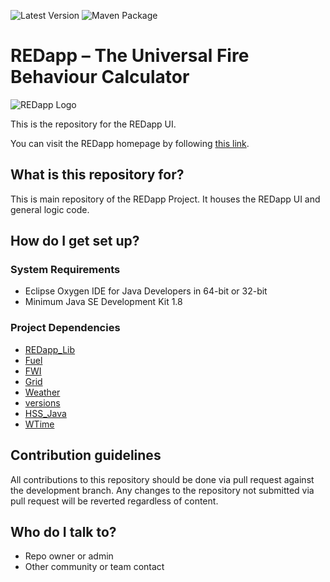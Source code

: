 ![Latest Version](https://img.shields.io/github/v/release/WISE-Developers/REDapp)
![Maven Package](https://github.com/WISE-Developers/REDapp/actions/workflows/maven-publish.yml/badge.svg)

# REDapp &#8211; The Universal Fire Behaviour Calculator

![REDapp Logo](https://firegrowthmodel.ca/pages/images/redapplogo_129x129.png)

This is the repository for the REDapp UI.

You can visit the REDapp homepage by following [this link](https://firegrowthmodel.ca/pages/redapp_overview_e.html).

## What is this repository for? ##

This is main repository of the REDapp Project. It houses the REDapp UI and general logic code.

## How do I get set up? ##

### System Requirements ###

* Eclipse Oxygen IDE for Java Developers in 64-bit or 32-bit
* Minimum Java SE Development Kit 1.8

### Project Dependencies ###

* [REDapp_Lib](https://github.com/WISE-Developers/REDapp_Lib)
* [Fuel](https://github.com/WISE-Developers/WISE_FBP_Module)
* [FWI](https://github.com/WISE-Developers/WISE_FWI_Module)
* [Grid](https://github.com/WISE-Developers/WISE_Grid_Module)
* [Weather](https://github.com/WISE-Developers/WISE_Weather_Module)
* [versions](https://github.com/WISE-Developers/versions)
* [HSS_Java](https://github.com/HeartlandSoftware/HSS_Java)
* [WTime](https://github.com/HeartlandSoftware/WTime)

## Contribution guidelines ##

All contributions to this repository should be done via pull request against the development branch. Any changes to the repository not submitted via pull request will be reverted regardless of content.

## Who do I talk to? ##

* Repo owner or admin
* Other community or team contact
